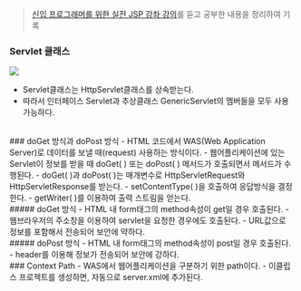 > [신입 프로그래머를 위한 실전 JSP 강좌 강의](https://www.inflearn.com/course/%EC%8B%A4%EC%A0%84-jsp-%EA%B0%95%EC%A2%8C/dashboard)를 듣고 공부한 내용을 정리하여 기록


### Servlet 클래스
![](https://github.com/qlalzl9/TIL/blob/master/Servlet_JSP/img/Serlvet_1_1.png)
- Servlet클래스는 HttpServlet클래스를 상속받는다.
- 따라서 인터페이스 Servlet과 추상클래스 GenericServlet의 멤버들을 모두 사용 가능하다.
<br>
### doGet 방식과 doPost 방식
- HTML 코드에서 WAS(Web Application Server)로 데이터를 보낼 때(request) 사용하는 방식이다.
- 웹어플리케이션에 있는 Servlet이 정보를 받을 때 doGet( ) 또는 doPost( ) 메서드가 호출되면서 메서드가 수행된다.
- doGet( )과 doPost( )는 매개변수로 HttpServletRequest와 HttpServletResponse를 받는다.
- setContentType( )을 호출하여 응답방식을 결정한다.
- getWriter( )를 이용하여 출력 스트림을 얻는다.
<br>
##### doGet 방식
- HTML 내 form태그의 method속성이 get일 경우 호출된다.
- 웹브라우저의 주소창을 이용하여 servlet을 요청한 경우에도 호출된다.
- URL값으로 정보를 포함해서 전송되어 보안에 약하다.
<br>
##### doPost 방식
- HTML 내 form태그의 method속성이 post일 경우 호출된다.
- header를 이용해 정보가 전송되어 보안에 강하다.
<br>
### Context Path
- WAS에서 웹어플리케이션을 구분하기 위한 path이다.
- 이클립스 프로젝트를 생성하면, 자동으로 server.xml에 추가된다.
